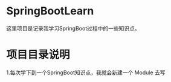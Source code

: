 # SpringBootLearn
这里项目是记录我学习SpringBoot过程中的一些知识点。

# 项目目录说明
1.每次学下到一个SpringBoot知识点，我就会新建一个 Module 去写
